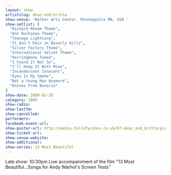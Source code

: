 ```yaml
---
layout: show
artistslug: dean-and-britta
show-venue: 'Walker Arts Center, Minneapolis MN, USA '
show-setlist: [
  "Richard Rheem Theme",
  "Ann Buchanan Theme",
  "Teenage Lightning",
  "It Don't Rain in Beverly Hills",
  "Silver Factory Theme",
  "International Velvet Theme",
  "Herringbone Tweed",
  "I Found It Not So",
  "I'll Keep It With Mine",
  "Incandescent Innocent",
  "Eyes In My Smoke",
  "Not a Young Man Anymore",
  "Knives From Bavaria"
]
show-date: 2009-02-28
category: 2009
show-radio: 
show-lastfm: 
show-cancelled: 
performers: 
facebook-event-url: 
show-poster-url: http://media.fullofwishes.co.uk/07-dean_and_britta/pictures/13most_300-new.jpg
show-ticket-url: 
show-venue-website: 
show-additional:
show-series: 13 Most Beautiful
---
```


Late show: 10:30pm Live accompaniment of the film &quot;13 Most Beautiful...Songs for Andy Warhol\'s Screen Tests&quot;